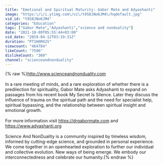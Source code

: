 ```yaml
---
title: "Emotional and Spiritual Maturity: Gabor Mate and Adyashanti"
image: "https:\/\/i.ytimg.com\/vi\/t9S8JNo6JM4\/hqdefault.jpg"
vid_id: "t9S8JNo6JM4"
categories: "Education"
tags: ["Gabor Mate","Adyashanti","science and nonduality"]
date: "2021-10-09T05:55:44+03:00"
vid_date: "2019-04-12T03:19:31Z"
duration: "PT1H6M42S"
viewcount: "464784"
likeCount: "7596"
dislikeCount: "360"
channel: "scienceandnonduality"
---
```

{% raw %}<a rel="nofollow" target="blank" href="http://www.scienceandnonduality.com">http://www.scienceandnonduality.com</a><br /><br />In a rare meeting of minds, and a rare exploration of whether there is a predilection for spirituality, Gabor Mate asks Adyashanti to expand on passages from his recent book My Secret Is Silence. Later they discuss the influence of trauma on the spiritual path and the need for specialist help, spiritual bypassing, and the relationship between spiritual insight and emotional growth.<br /><br />For more information visit <a rel="nofollow" target="blank" href="https://drgabormate.com">https://drgabormate.com</a> and <a rel="nofollow" target="blank" href="https://www.adyashanti.org">https://www.adyashanti.org</a><br /><br />Science And NonDuality is a community inspired by timeless wisdom, informed by cutting-edge science, and grounded in personal experience. We come together in an openhearted exploration to further our individual and collective evolution. New ways of being emerge. We embody our interconnectedness and celebrate our humanity.{% endraw %}

